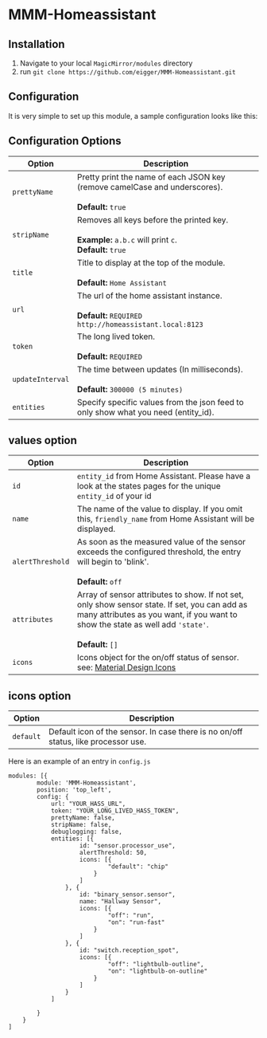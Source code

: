 # MMM-Homeassistant

## Installation
1. Navigate to your local `MagicMirror/modules` directory
2. run `git clone https://github.com/eigger/MMM-Homeassistant.git`

## Configuration

It is very simple to set up this module, a sample configuration looks like this:

## Configuration Options

| Option           | Description                                                                                                   |
| ---------------- | ------------------------------------------------------------------------------------------------------------- |
| `prettyName`     | Pretty print the name of each JSON key (remove camelCase and underscores). <br><br> **Default:** `true`       |
| `stripName`      | Removes all keys before the printed key. <br><br>**Example:** `a.b.c` will print `c`.<br> **Default:** `true` |
| `title`          | Title to display at the top of the module. <br><br> **Default:** `Home Assistant`                             |
| `url`            | The url of the home assistant instance. <br><br> **Default:** `REQUIRED http://homeassistant.local:8123`      |
| `token`          | The long lived token. <br><br> **Default:** `REQUIRED`                                                        |
| `updateInterval` | The time between updates (In milliseconds). <br><br> **Default:** `300000 (5 minutes)`                        |
| `entities`       | Specify specific values from the json feed to only show what you need (entity_id).                            |

## values option

| Option           | Description                                                                                                                                                                                                 |
| ---------------- | ----------------------------------------------------------------------------------------------------------------------------------------------------------------------------------------------------------- |
| `id`         | `entity_id` from Home Assistant. Please have a look at the states pages for the unique `entity_id` of your id                                                                                           |
| `name`           | The name of the value to display. If you omit this, `friendly_name` from Home Assistant will be displayed.                                                                                                  |
| `alertThreshold` | As soon as the measured value of the sensor exceeds the configured threshold, the entry will begin to 'blink'. <br><br> **Default:** `off`                                                                  |
| `attributes`     | Array of sensor attributes to show. If not set, only show sensor state. If set, you can add as many attributes as you want, if you want to show the state as well add `'state'`. <br><br> **Default:** `[]` |
| `icons`          | Icons object for the on/off status of sensor. see: [Material Design Icons]([https://fontawesome.com/](https://pictogrammers.com/library/mdi/))                                                             |

## icons option

| Option         | Description                                                                        |
| -------------- | ---------------------------------------------------------------------------------- |
| `default`      | Default icon of the sensor. In case there is no on/off status, like processor use. |

Here is an example of an entry in `config.js`

```
modules: [{
		module: 'MMM-Homeassistant',
		position: 'top_left',
		config: {
			url: "YOUR_HASS_URL",
			token: "YOUR_LONG_LIVED_HASS_TOKEN",
			prettyName: false,
			stripName: false,
			debuglogging: false,
			entities: [{
					id: "sensor.processor_use",
					alertThreshold: 50,
					icons: [{
							"default": "chip"
						}
					]
				}, {
					id: "binary_sensor.sensor",
					name: "Hallway Sensor",
					icons: [{
							"off": "run",
							"on": "run-fast"
						}
					]
				}, {
					id: "switch.reception_spot",
					icons: [{
							"off": "lightbulb-outline",
							"on": "lightbulb-on-outline"
						}
					]
				}
			]

		}
	}
]
```
